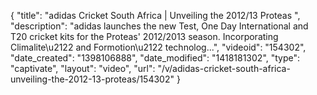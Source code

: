 {
    "title": "adidas Cricket South Africa | Unveiling the 2012\/13 Proteas ",
    "description": "adidas launches the new Test, One Day International and T20 cricket kits for the Proteas' 2012\/2013 season. Incorporating Climalite\u2122 and Formotion\u2122 technolog...",
    "videoid": "154302",
    "date_created": "1398106888",
    "date_modified": "1418181302",
    "type": "captivate",
    "layout": "video",
    "url": "\/v\/adidas-cricket-south-africa-unveiling-the-2012-13-proteas\/154302"
}